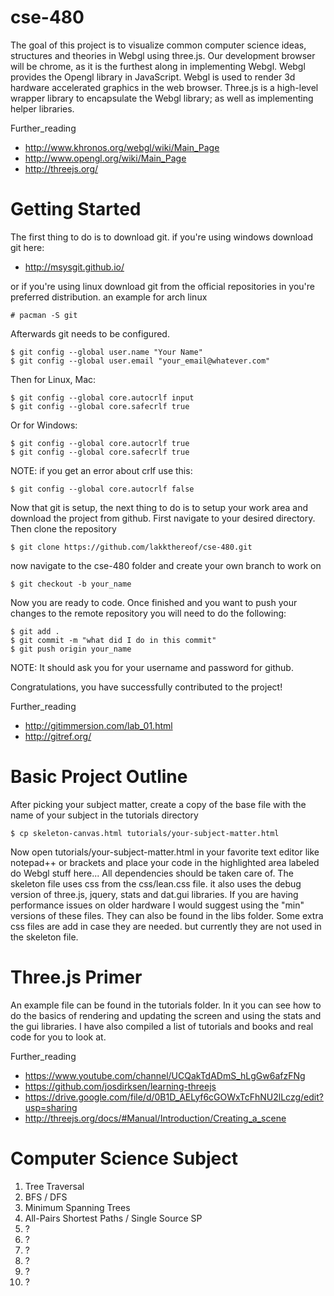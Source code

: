 cse-480
=======

The goal of this project is to visualize common computer science ideas, structures and theories in Webgl using three.js. Our development browser will be chrome, as it is the furthest along in implementing Webgl. Webgl provides the Opengl library in JavaScript. Webgl is used to render 3d hardware accelerated graphics in the web browser. Three.js is a high-level wrapper library to encapsulate the Webgl library; as well as implementing helper libraries.

Further_reading
* http://www.khronos.org/webgl/wiki/Main_Page
* http://www.opengl.org/wiki/Main_Page
* http://threejs.org/

Getting Started
===============
The first thing to do is to download git. if you're using windows download git here:
* http://msysgit.github.io/

or if you're using linux download git from the official repositories in you're preferred distribution.
an example for arch linux
```
# pacman -S git
```
Afterwards git needs to be configured.
```
$ git config --global user.name "Your Name"
$ git config --global user.email "your_email@whatever.com"
```
Then for Linux, Mac:
```
$ git config --global core.autocrlf input
$ git config --global core.safecrlf true
```
Or for Windows:
```
$ git config --global core.autocrlf true
$ git config --global core.safecrlf true
```
NOTE: if you get an error about crlf use this:
```
$ git config --global core.autocrlf false
```

Now that git is setup, the next thing to do is to setup your work area and download the project from github. First navigate to your desired directory. Then clone the repository
```
$ git clone https://github.com/lakkthereof/cse-480.git
```

now navigate to the cse-480 folder and create your own branch to work on
```
$ git checkout -b your_name
```
Now you are ready to code. Once finished and you want to push your changes to the remote repository you will need to do the following:
```
$ git add .
$ git commit -m "what did I do in this commit"
$ git push origin your_name
```
NOTE: It should ask you for your username and password for github.

Congratulations, you have successfully contributed to the project!

Further_reading
* http://gitimmersion.com/lab_01.html
* http://gitref.org/

Basic Project Outline
=====================
After picking your subject matter, create a copy of the base file with the name of your subject in the tutorials directory 
```
$ cp skeleton-canvas.html tutorials/your-subject-matter.html
```
Now open tutorials/your-subject-matter.html in your favorite text editor like notepad++ or brackets and place your code in the highlighted area labeled do Webgl stuff here...
All dependencies should be taken care of. The skeleton file uses css from the css/lean.css file. it also uses the debug version of three.js, jquery, stats and dat.gui libraries. If you are having performance issues on older hardware I would suggest using the "min" versions of these files. They can also be found in the libs folder. Some extra css files are add in case they are needed. but currently they are not used in the skeleton file.

Three.js Primer
===============
An example file can be found in the tutorials folder. In it you can see how to do the basics of rendering and updating the screen and using the stats and the gui libraries. I have also compiled a list of tutorials and books and real code for you to look at.

Further_reading
* https://www.youtube.com/channel/UCQakTdADmS_hLgGw6afzFNg
* https://github.com/josdirksen/learning-threejs
* https://drive.google.com/file/d/0B1D_AELyf6cGOWxTcFhNU2lLczg/edit?usp=sharing
* http://threejs.org/docs/#Manual/Introduction/Creating_a_scene

Computer Science Subject
========================
1. Tree Traversal 
2. BFS / DFS
3. Minimum Spanning Trees
4. All-Pairs Shortest Paths / Single Source SP
5. ?
6. ?
7. ?
8. ?
9. ?
10. ?
